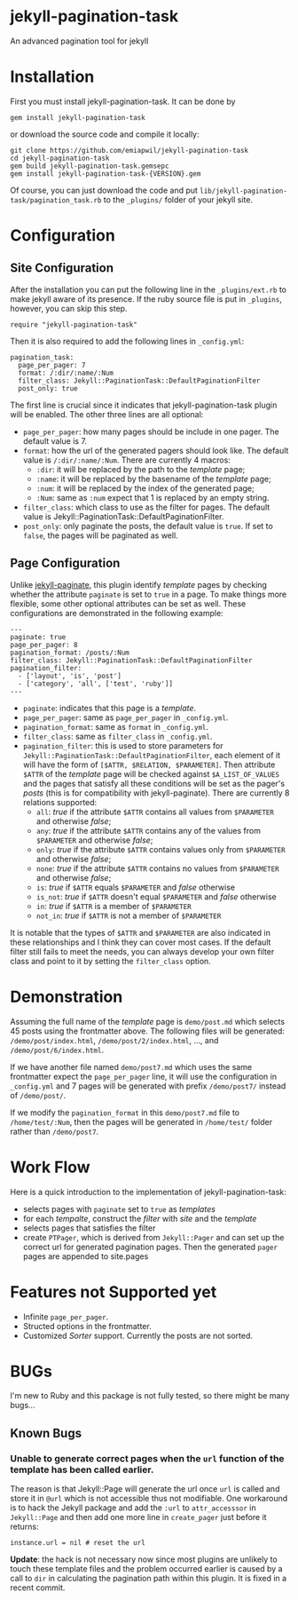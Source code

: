 jekyll-pagination-task
======================

An advanced pagination tool for jekyll

# Installation

First you must install jekyll-pagination-task. It can be done by 

~~~
gem install jekyll-pagination-task
~~~

or download the source code and compile it locally:

~~~
git clone https://github.com/emiapwil/jekyll-pagination-task
cd jekyll-pagination-task
gem build jekyll-pagination-task.gemsepc
gem install jekyll-pagination-task-{VERSION}.gem
~~~

Of course, you can just download the code and put
`lib/jekyll-pagination-task/pagination_task.rb` to the `_plugins/` folder of
your jekyll site.

# Configuration

## Site Configuration

After the installation you can put the following line in the `_plugins/ext.rb`
to make jekyll aware of its presence. If the ruby source file is put in
`_plugins`, however, you can skip this step.

~~~
require "jekyll-pagination-task"
~~~

Then it is also required to add the following lines in `_config.yml`:

~~~
pagination_task:
  page_per_pager: 7
  format: /:dir/:name/:Num
  filter_class: Jekyll::PaginationTask::DefaultPaginationFilter
  post_only: true
~~~

The first line is crucial since it indicates that jekyll-pagination-task plugin
will be enabled. The other three lines are all optional:

- `page_per_pager`: how many pages should be include in one pager. The default
  value is 7.
- `format`: how the url of the generated pagers should look like. The default
  value is `/:dir/:name/:Num`. There are currently 4 macros:
  - `:dir`: it will be replaced by the path to the *template* page;
  - `:name`: it will be replaced by the basename of the *template* page;
  - `:num`: it will be replaced by the index of the generated page;
  - `:Num`: same as `:num` expect that 1 is replaced by an empty string.
- `filter_class`: which class to use as the filter for pages. The default value
  is Jekyll::PaginationTask::DefaultPaginationFilter.
- `post_only`: only paginate the posts, the default value is `true`. If set to
  `false`, the pages will be paginated as well.

## Page Configuration

Unlike [jekyll-paginate][jekyll-paginate], this plugin identify *template* pages
by checking whether the attribute `paginate` is set to `true` in a page. To make
things more flexible, some other optional attributes can be set as well. These
configurations are demonstrated in the following example:

[jekyll-paginate]: https://github.com/jekyll/jekyll-paginate

~~~
---
paginate: true
page_per_pager: 8
pagination_format: /posts/:Num
filter_class: Jekyll::PaginationTask::DefaultPaginationFilter
pagination_filter:
  - ['layout', 'is', 'post']
  - ['category', 'all', ['test', 'ruby']]
---
~~~

- `paginate`: indicates that this page is a *template*.
- `page_per_pager`: same as `page_per_pager` in `_config.yml`.
- `pagination_format`: same as `format` in `_config.yml`.
- `filter_class`: same as `filter_class` in `_config.yml`.
- `pagination_filter`: this is used to store parameters for
  `Jekyll::PaginationTask::DefaultPaginationFilter`, each element of it will
  have the form of `[$ATTR, $RELATION, $PARAMETER]`. Then attribute
  `$ATTR` of the *template* page will be checked against `$A_LIST_OF_VALUES` and
  the pages that satisfy all these conditions will be set as the pager's *posts*
  (this is for compatibility with jekyll-paginate). There are currently 8
  relations supported:
  - `all`: *true* if the attribute `$ATTR` contains all values from `$PARAMETER`
    and otherwise *false*;
  - `any`: *true* if the attribute `$ATTR` contains any of the values from
    `$PARAMETER` and otherwise *false*;
  - `only`: *true* if the attribute `$ATTR` contains values only from
    `$PARAMETER` and otherwise *false*;
  - `none`: *true* if the attribute `$ATTR` contains no values from
    `$PARAMETER` and otherwise *false*;
  - `is`: *true* if `$ATTR` equals `$PARAMETER` and *false* otherwise
  - `is_not`: *true* if `$ATTR` doesn't equal `$PARAMETER` and *false* otherwise
  - `in`: *true* if `$ATTR` is a member of `$PARAMETER`
  - `not_in`: *true* if `$ATTR` is not a member of `$PARAMETER` 

It is notable that the types of `$ATTR` and `$PARAMETER` are also indicated in
these relationships and I think they can cover most cases. If the default
filter still fails to meet the needs, you can always develop your own filter
class and point to it by setting the `filter_class` option.

# Demonstration

Assuming the full name of the *template* page is `demo/post.md` which selects 45
posts using the frontmatter above. The following files will be generated:
`/demo/post/index.html`, `/demo/post/2/index.html`, ..., and
`/demo/post/6/index.html`.

If we have another file named `demo/post7.md` which uses the same frontmatter
expect the `page_per_pager` line, it will use the configuration in `_config.yml`
and 7 pages will be generated with prefix `/demo/post7/` instead of
`/demo/post/`.

If we modify the `pagination_format` in this `demo/post7.md` file to
`/home/test/:Num`, then the pages will be generated in `/home/test/` folder
rather than `/demo/post7`.

# Work Flow

Here is a quick introduction to the implementation of jekyll-pagination-task:

- selects pages with `paginate` set to `true` as *templates*
- for each *tempalte*, construct the *filter* with *site* and the *template*
- selects pages that satisfies the filter
- create `PTPager`, which is derived from `Jekyll::Pager` and can set up the
  correct url for generated pagination pages. Then the generated `pager` pages
  are appended to site.pages

# Features not Supported yet

- Infinite `page_per_pager`.
- Structed options in the frontmatter.
- Customized *Sorter* support. Currently the posts are not sorted.

# BUGs

I'm new to Ruby and this package is not fully tested, so there might be many
bugs...

## Known Bugs

### **Unable to generate correct pages when the `url` function of the template has been called earlier**.
 
The reason is that Jekyll::Page will generate the url once `url` is called and
store it in `@url` which is not accessible thus not modifiable. One workaround
is to hack the Jekyll package and add the `:url` to `attr_accesssor` in
`Jekyll::Page` and then add one more line in `create_pager` just before it
returns:

~~~
instance.url = nil # reset the url
~~~

**Update**: the hack is not necessary now since most plugins are unlikely to
touch these template files and the problem occurred earlier is caused by a call
to `dir` in calculating the pagination path within this plugin. It is fixed in
a recent commit.
